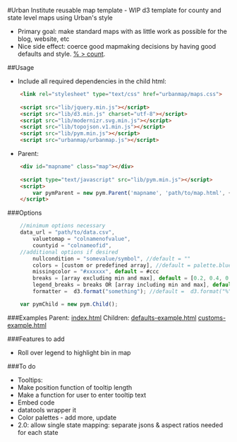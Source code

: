 #Urban Institute reusable map template - WIP
d3 template for county and state level maps using Urban's style
* Primary goal: make standard maps with as little work as possible for the blog, website, etc
* Nice side effect: coerce good mapmaking decisions by having good defaults and style. [% > count](https://xkcd.com/1138/).

##Usage
* Include all required dependencies in the child html:
```html
    <link rel="stylesheet" type="text/css" href="urbanmap/maps.css">
    
    <script src="lib/jquery.min.js"></script>
    <script src="lib/d3.min.js" charset="utf-8"></script>
    <script src="lib/modernizr.svg.min.js"></script>
    <script src="lib/topojson.v1.min.js"></script>
    <script src="lib/pym.min.js"></script>
    <script src="urbanmap/urbanmap.js"></script>    
```
* Parent:
```html 
    <div id="mapname" class="map"></div>
    
    <script type="text/javascript" src="lib/pym.min.js"></script>
    <script>
        var pymParent = new pym.Parent('mapname', 'path/to/map.html', {});
    </script>
```

###Options
```javascript
    //minimum options necessary
    data_url = "path/to/data.csv",
        valuetomap = "colnamenofvalue",
        countyid = "colnameofid",
    //additional options if desired
        nullcondition = "somevalue/symbol", //default = ""
        colors = [custom or predefined array], //default = palette.blue5
        missingcolor = "#xxxxxx", default = #ccc
        breaks = [array excluding min and max], default = [0.2, 0.4, 0.6, 0.8]
        legend_breaks = breaks OR [array including min and max], default = [0, 0.2, 0.4, 0.6, 0.8, 1.0]
        formatter =  d3.format("something"); //default =  d3.format("%"), percents rounded to whole number

    var pymChild = new pym.Child();
```

###Examples
Parent: [index.html](/index.html)
Children: [defaults-example.html](/defaults-example.html)
[customs-example.html](/customs-example.html)

###Features to add
* Roll over legend to highlight bin in map

###To do
* Tooltips:
 * Make position function of tooltip length
 * Make a function for user to enter tooltip text
* Embed code
* datatools wrapper it
* Color palettes - add more, update
* 2.0: allow single state mapping: separate jsons & aspect ratios needed for each state
